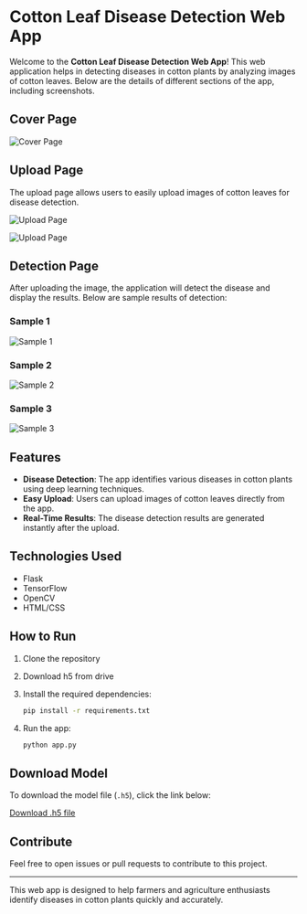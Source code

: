 # Cotton Leaf Disease Detection Web App

Welcome to the **Cotton Leaf Disease Detection Web App**! This web application helps in detecting diseases in cotton plants by analyzing images of cotton leaves. Below are the details of different sections of the app, including screenshots.

## Cover Page
![Cover Page](https://github.com/user-attachments/assets/dc13c743-a969-48a4-96a7-9557308443cb)


## Upload Page

The upload page allows users to easily upload images of cotton leaves for disease detection.

![Upload Page](https://github.com/user-attachments/assets/4af9f228-19a2-4868-b1c3-0472d47c2c8b)

![Upload Page](https://github.com/user-attachments/assets/5a6e3467-41bc-4be3-9343-da55f5cab396)

## Detection Page

After uploading the image, the application will detect the disease and display the results. Below are sample results of detection:

### Sample 1

![Sample 1](https://github.com/user-attachments/assets/6901acb8-1ae1-4d11-8e99-dc9d39e51e13)

### Sample 2

![Sample 2](https://github.com/user-attachments/assets/90cca956-aae8-40f4-a7ab-f7f757784f42)

### Sample 3

![Sample 3](https://github.com/user-attachments/assets/49703806-43e1-439d-a20c-6646f516d67f)

## Features

- **Disease Detection**: The app identifies various diseases in cotton plants using deep learning techniques.
- **Easy Upload**: Users can upload images of cotton leaves directly from the app.
- **Real-Time Results**: The disease detection results are generated instantly after the upload.

## Technologies Used

- Flask
- TensorFlow
- OpenCV
- HTML/CSS

## How to Run

1. Clone the repository
2. Download h5 from drive
3. Install the required dependencies:

    ```bash
    pip install -r requirements.txt
    ```

4. Run the app:

    ```bash
    python app.py
    ```

## Download Model

To download the model file (`.h5`), click the link below:

[Download .h5 file](https://drive.google.com/file/d/1FMpUMo_f4ONrfayqgdpjwFSg7Yb-kqmC/view?usp=sharing)


## Contribute

Feel free to open issues or pull requests to contribute to this project.

---

This web app is designed to help farmers and agriculture enthusiasts identify diseases in cotton plants quickly and accurately.
